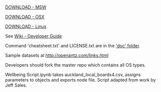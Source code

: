 <a href="https://github.com/openantz/antz/archive/master.zip">DOWNLOAD - MSW</a>

<a href="https://github.com/openantz/antz/archive/osx.zip">DOWNLOAD - OSX</a>

<a href="https://github.com/openantz/antz/archive/linux.zip">DOWNLOAD - Linux</a>

See <a href="https://github.com/openantz/antz/wiki">Wiki - Developer Guide</a>

Command 'cheatsheet.txt' and LICENSE.txt are in the <a href="https://github.com/openantz/antz/tree/master/doc">'doc' folder</a>.

Sample datasets at http://openantz.com/links.html

Developers should fork the master repo which contains all OS types.

Wellbeing Script.ipynb takes auckland_local_boardx4.csv, assigns parameters to objects and exports node file.
Script adapted from work by Jeff Sales.
